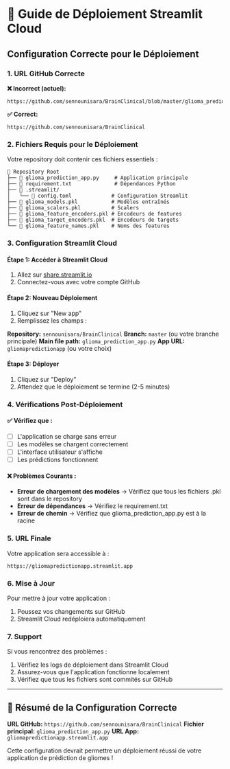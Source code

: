 # 🚀 Guide de Déploiement Streamlit Cloud

## Configuration Correcte pour le Déploiement

### 1. URL GitHub Correcte
**❌ Incorrect (actuel):**
```
https://github.com/sennounisara/BrainClinical/blob/master/glioma_prediction_app.py
```

**✅ Correct:**
```
https://github.com/sennounisara/BrainClinical
```

### 2. Fichiers Requis pour le Déploiement

Votre repository doit contenir ces fichiers essentiels :

```
📁 Repository Root
├── 📄 glioma_prediction_app.py     # Application principale
├── 📄 requirement.txt              # Dépendances Python
├── 📁 .streamlit/
│   └── 📄 config.toml             # Configuration Streamlit
├── 📄 glioma_models.pkl           # Modèles entraînés
├── 📄 glioma_scalers.pkl          # Scalers
├── 📄 glioma_feature_encoders.pkl # Encodeurs de features
├── 📄 glioma_target_encoders.pkl  # Encodeurs de targets
└── 📄 glioma_feature_names.pkl    # Noms des features
```

### 3. Configuration Streamlit Cloud

#### Étape 1: Accéder à Streamlit Cloud
1. Allez sur [share.streamlit.io](https://share.streamlit.io)
2. Connectez-vous avec votre compte GitHub

#### Étape 2: Nouveau Déploiement
1. Cliquez sur "New app"
2. Remplissez les champs :

**Repository:** `sennounisara/BrainClinical`
**Branch:** `master` (ou votre branche principale)
**Main file path:** `glioma_prediction_app.py`
**App URL:** `gliomapredictionapp` (ou votre choix)

#### Étape 3: Déployer
1. Cliquez sur "Deploy"
2. Attendez que le déploiement se termine (2-5 minutes)

### 4. Vérifications Post-Déploiement

#### ✅ Vérifiez que :
- [ ] L'application se charge sans erreur
- [ ] Les modèles se chargent correctement
- [ ] L'interface utilisateur s'affiche
- [ ] Les prédictions fonctionnent

#### ❌ Problèmes Courants :
- **Erreur de chargement des modèles** → Vérifiez que tous les fichiers .pkl sont dans le repository
- **Erreur de dépendances** → Vérifiez le requirement.txt
- **Erreur de chemin** → Vérifiez que glioma_prediction_app.py est à la racine

### 5. URL Finale
Votre application sera accessible à :
```
https://gliomapredictionapp.streamlit.app
```

### 6. Mise à Jour
Pour mettre à jour votre application :
1. Poussez vos changements sur GitHub
2. Streamlit Cloud redéploiera automatiquement

### 7. Support
Si vous rencontrez des problèmes :
1. Vérifiez les logs de déploiement dans Streamlit Cloud
2. Assurez-vous que l'application fonctionne localement
3. Vérifiez que tous les fichiers sont commités sur GitHub

---

## 🎯 Résumé de la Configuration Correcte

**URL GitHub:** `https://github.com/sennounisara/BrainClinical`
**Fichier principal:** `glioma_prediction_app.py`
**URL App:** `gliomapredictionapp.streamlit.app`

Cette configuration devrait permettre un déploiement réussi de votre application de prédiction de gliomes !
